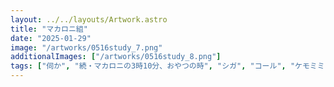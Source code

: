 ```yaml
---
layout: ../../layouts/Artwork.astro
title: "マカロニ組"
date: "2025-01-29"
image: "/artworks/0516study_7.png"
additionalImages: ["/artworks/0516study_8.png"]
tags: ["伺か", "続・マカロニの3時10分、おやつの時", "シガ", "コール", "ケモミミ", "うちのこ", "オリジナル","かんたん絵"]
---
```


